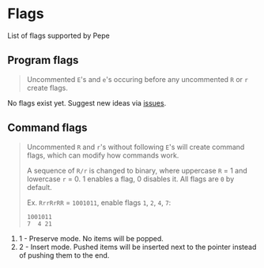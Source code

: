 # Flags

List of flags supported by Pepe

## Program flags

> Uncommented `E`'s and `e`'s occuring before any uncommented `R` or `r` create flags.

No flags exist yet. Suggest new ideas via [issues](https://github.com/Soaku/Pepe/issues).

## Command flags

> Uncommented `R` and `r`'s without following `E`'s will create command flags, which can modify how commands work.
>
> A sequence of `R/r` is changed to binary, where uppercase `R` = 1 and lowercase `r` = 0.
> 1 enables a flag, 0 disables it. All flags are `0` by default.
>
> Ex. `RrrRrRR` = `1001011`, enable flags `1`, `2`, `4`, `7`:
> 
>     1001011
>     7  4 21

1. 1 - Preserve mode. No items will be popped.
2. 2 - Insert mode. Pushed items will be inserted next to the pointer instead of pushing them to the end.
